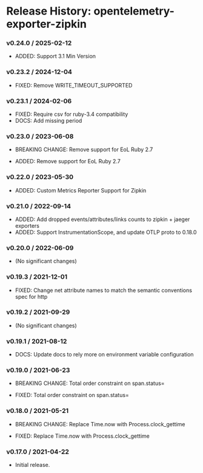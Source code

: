 # Release History: opentelemetry-exporter-zipkin

### v0.24.0 / 2025-02-12

- ADDED: Support 3.1 Min Version

### v0.23.2 / 2024-12-04

- FIXED: Remove WRITE_TIMEOUT_SUPPORTED

### v0.23.1 / 2024-02-06

- FIXED: Require csv for ruby-3.4 compatibility
- DOCS: Add missing period

### v0.23.0 / 2023-06-08

- BREAKING CHANGE: Remove support for EoL Ruby 2.7

- ADDED: Remove support for EoL Ruby 2.7

### v0.22.0 / 2023-05-30

- ADDED: Custom Metrics Reporter Support for Zipkin

### v0.21.0 / 2022-09-14

- ADDED: Add dropped events/attributes/links counts to zipkin + jaeger exporters
- ADDED: Support InstrumentationScope, and update OTLP proto to 0.18.0

### v0.20.0 / 2022-06-09

- (No significant changes)

### v0.19.3 / 2021-12-01

- FIXED: Change net attribute names to match the semantic conventions spec for http

### v0.19.2 / 2021-09-29

- (No significant changes)

### v0.19.1 / 2021-08-12

- DOCS: Update docs to rely more on environment variable configuration

### v0.19.0 / 2021-06-23

- BREAKING CHANGE: Total order constraint on span.status=

- FIXED: Total order constraint on span.status=

### v0.18.0 / 2021-05-21

- BREAKING CHANGE: Replace Time.now with Process.clock_gettime

- FIXED: Replace Time.now with Process.clock_gettime

### v0.17.0 / 2021-04-22

- Initial release.
